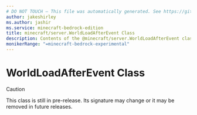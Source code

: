 ```yaml
---
# DO NOT TOUCH — This file was automatically generated. See https://github.com/mojang/minecraftapidocsgenerator to modify descriptions, examples, etc.
author: jakeshirley
ms.author: jashir
ms.service: minecraft-bedrock-edition
title: minecraft/server.WorldLoadAfterEvent Class
description: Contents of the @minecraft/server.WorldLoadAfterEvent class.
monikerRange: "=minecraft-bedrock-experimental"
---
```

# WorldLoadAfterEvent Class

> [!CAUTION]
> This class is still in pre-release.  Its signature may change or it may be removed in future releases.
